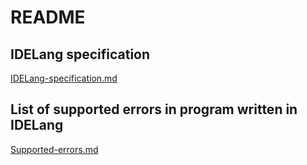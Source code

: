 # README

## IDELang specification
[IDELang-specification.md](./IDELang-specification.md)

## List of supported errors in program written in IDELang
[Supported-errors.md](./Supported-errors.md)